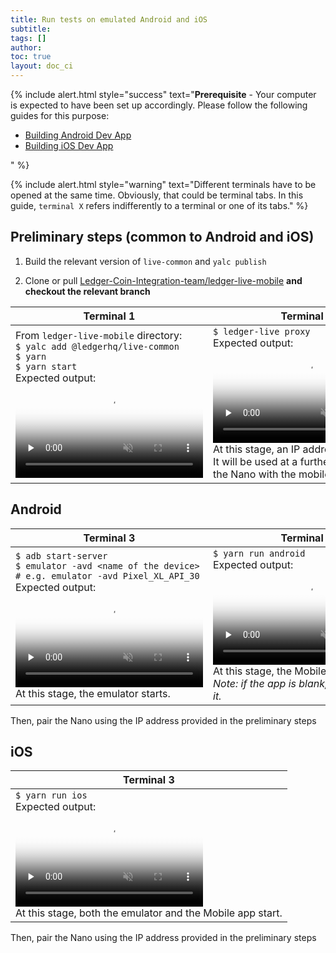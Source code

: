 ```yaml
---
title: Run tests on emulated Android and iOS
subtitle:
tags: []
author:
toc: true
layout: doc_ci
---
```


<!-- 2021-03-30 based on 2548924630 in Confluence -->

<!--  -->
{% include alert.html style="success" text="<b>Prerequisite</b> - Your computer is expected to have been set up accordingly. Please follow the following guides for this purpose:
<ul>
<li><a href='../build-android-devapp/' class='alert-link'>Building Android Dev App</a></li>
<li><a href='../build-ios-devapp/' class='alert-link'>Building iOS Dev App</a></li></ul>" %}
<!--  -->

<!--  -->
{% include alert.html style="warning" text="Different terminals have to be opened at the same time. Obviously, that could be terminal tabs. In this guide, <code>terminal X</code> refers indifferently to a terminal or one of its tabs." %}
<!--  -->


## Preliminary steps (common to Android and iOS)

1.  Build the relevant version of `live-common` and `yalc publish`

2.  Clone or pull [Ledger-Coin-Integration-team/ledger-live-mobile](https://github.com/Ledger-Coin-Integration-team/ledger-live-mobile) **and checkout the relevant branch**


| **Terminal 1** | **Terminal 2** |
| -------------- | -------------- |
| From `ledger-live-mobile` directory:<br>`$ yalc add @ledgerhq/live-common` <br> `$ yarn` <br> `$ yarn start` <br> Expected output: <br> <video controls muted preload='none' poster='../images/test-emulated-mobile/terminal1-poster.png'><source src="../images/test-emulated-mobile/Terminal1.mp4" type='video/mp4'></video>  | `$ ledger-live proxy` <br>  Expected output: <br> <video controls muted preload='none' poster='../images/test-emulated-mobile/terminal2-poster.png'><source src="../images/test-emulated-mobile/Terminal2.mp4" type="video/mp4"></video> <br> At this stage, an IP address is provided.<br> It will be used at a further stage to pair the Nano with the mobile app.|


## Android

| **Terminal 3** | **Terminal 4** |
| -------------- | -------------- |
| `$ adb start-server` <br> `$ emulator -avd <name of the device>` <br> `# e.g. emulator -avd Pixel_XL_API_30` <br> Expected output: <br>  <video controls muted preload='none' poster='../images/test-emulated-mobile/terminal3-poster.png'><source src="../images/test-emulated-mobile/Terminal3.mp4" type="video/mp4"></video>  <br> At this stage, the emulator starts. | `$ yarn run android` <br>  Expected output: <br>  <video controls muted preload='none' poster='../images/test-emulated-mobile/terminal4-poster.png'><source src="../images/test-emulated-mobile/Terminal4.mp4" type="video/mp4"></video>  <br> At this stage, the Mobile app starts. <br> _Note: if the app is blank, just relaunch it._|

Then, pair the Nano using the IP address provided in the preliminary steps


## iOS

| **Terminal 3** |
| -------------- |
| `$ yarn run ios` <br> Expected output: <br>  <video controls muted  preload='none' poster='../images/test-emulated-mobile/terminal3-IOS-poster.png'><source src="../images/test-emulated-mobile/Terminal3-IOS.mp4" type='video/mp4'></video>  <br> At this stage, both the emulator and the Mobile app start.|

Then, pair the Nano using the IP address provided in the preliminary steps

